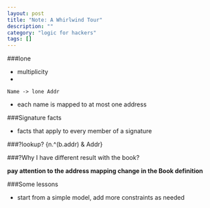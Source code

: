 ```yaml
---
layout: post
title: "Note: A Whirlwind Tour"
description: ""
category: "logic for hackers"
tags: []
---
```


###lone

- multiplicity
- 
```
Name -> lone Addr
```
- each name is mapped to at most one address

###Signature facts

- facts that apply to every member of a signature

###?lookup?
{n.^(b.addr) & Addr}

###?Why I have different result with the book?

**pay attention to the address mapping change in the Book definition**

###Some lessons

- start from a simple model, add more constraints as needed

